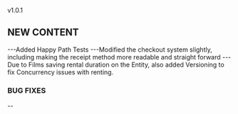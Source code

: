 v1.0.1

## NEW CONTENT

 ---Added Happy Path Tests
 ---Modified the checkout system slightly, including making the receipt method more readable and straight forward
 ---Due to Films saving rental duration on the Entity, also added Versioning to fix Concurrency issues with renting.

### BUG FIXES

  --

